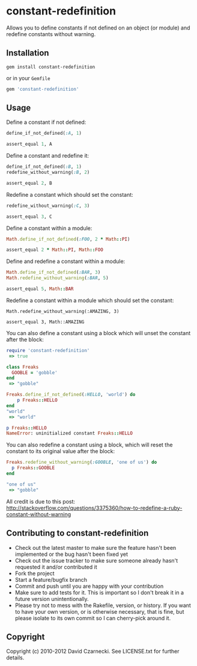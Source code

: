 # constant-redefinition

Allows you to define constants if not defined on an object (or module) and redefine constants without warning.

## Installation

`gem install constant-redefinition`

or in your `Gemfile`

```ruby
gem 'constant-redefinition'
```

## Usage

Define a constant if not defined:

```ruby
define_if_not_defined(:A, 1)

assert_equal 1, A
```

Define a constant and redefine it:

```ruby
define_if_not_defined(:B, 1)
redefine_without_warning(:B, 2)

assert_equal 2, B
```

Redefine a constant which should set the constant:    

```ruby
redefine_without_warning(:C, 3)

assert_equal 3, C
```

Define a constant within a module:

```ruby
Math.define_if_not_defined(:FOO, 2 * Math::PI)

assert_equal 2 * Math::PI, Math::FOO
```

Define and redefine a constant within a module:

```ruby
Math.define_if_not_defined(:BAR, 3)
Math.redefine_without_warning(:BAR, 5)

assert_equal 5, Math::BAR
```

Redefine a constant within a module which should set the constant:

```
Math.redefine_without_warning(:AMAZING, 3)

assert_equal 3, Math::AMAZING
```

You can also define a constant using a block which will unset the constant after the block:

```ruby
require 'constant-redefinition'
 => true 

class Freaks
  GOOBLE = 'gobble'
end
 => "gobble" 

Freaks.define_if_not_defined(:HELLO, 'world') do
    p Freaks::HELLO
end
"world"
 => "world" 

p Freaks::HELLO
NameError: uninitialized constant Freaks::HELLO
```

You can also redefine a constant using a block, which will reset the constant to its original value after the block:

```ruby
Freaks.redefine_without_warning(:GOOBLE, 'one of us') do
  p Freaks::GOOBLE
end

"one of us"
 => "gobble" 
```

All credit is due to this post: http://stackoverflow.com/questions/3375360/how-to-redefine-a-ruby-constant-without-warning

## Contributing to constant-redefinition
 
* Check out the latest master to make sure the feature hasn't been implemented or the bug hasn't been fixed yet
* Check out the issue tracker to make sure someone already hasn't requested it and/or contributed it
* Fork the project
* Start a feature/bugfix branch
* Commit and push until you are happy with your contribution
* Make sure to add tests for it. This is important so I don't break it in a future version unintentionally.
* Please try not to mess with the Rakefile, version, or history. If you want to have your own version, or is otherwise necessary, that is fine, but please isolate to its own commit so I can cherry-pick around it.

## Copyright

Copyright (c) 2010-2012 David Czarnecki. See LICENSE.txt for further details.